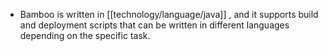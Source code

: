 - Bamboo is written in [[technology/language/java]] , and it supports build and deployment scripts that can be written in different languages depending on the specific task.